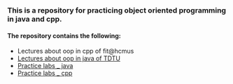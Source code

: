<h3> This is a repository for practicing object oriented programming in java and cpp. </h3>
<h4> The repository contains the following: </h4>
<ul>
<li> <a href="./cpp/docs"></a> Lectures about oop in cpp of fit@hcmus </a> </li>
<li> <a href="./java/docs/theory"> Lectures about oop in java of TDTU </a>  </li>
<li> <a href="./java/docs/Lab"> Practice labs _ java </a> </li>
<li> <a href="./cpp/practice"> Practice labs _ cpp </a> </li>
</ul>
